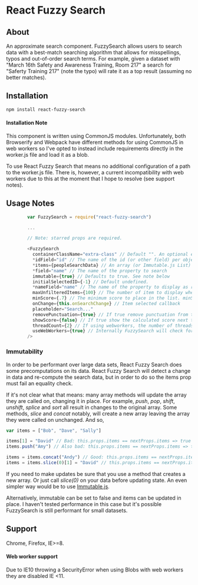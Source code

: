 React Fuzzy Search
==================

About
-----

An approximate search component. FuzzySearch allows users to search data with a best-match searching algorithm that allows for misspellings, typos and out-of-order search terms. For example, given a dataset with "March 16th Safety and Awareness Training, Room 217" a search for "Saferty Training 217" (note the typo) will rate it as a top result (assuming no better matches).

## Installation

```sh
npm install react-fuzzy-search
```

#### Installation Note

This component is written using CommonJS modules. Unfortunately, both Browserify and Webpack have different methods for using CommonJS in web workers so I've opted to instead include requirements directly in the worker.js file and load it as a blob.

To use React Fuzzy Search that means no additional configuration of a path to the worker.js file. There is, however, a current incompatibility with web workers due to this at the moment that I hope to resolve (see support notes).



## Usage Notes

```javascript
        var FuzzySearch = require("react-fuzzy-search")

        ...

        // Note: starred props are required.

        <FuzzySearch
          containerClassName="extra-class" // Default "". An optional extra class for the wrapper component
          *idField="id" // The name of the id (or other field) per object in the items array to use as a key property for results)
          *items={peopleSearchData} // An array (or Immutable.js List)
          *field="name" // The name of the property to search
          immutable={true} // Defaults to true. See note below
          initialSelectedID={-1} // Default undefined. 
          *nameField="name" // The name of the property to display as results
          maxUnfilteredItems={100} // The number of item to display when not searching
          minScore={.7} // The minimum score to place in the list. minScore is multiplied by the number of search terms.
          onChange={this.onSearchChange} // Item selected callback
          placeholder="Search..." 
          removePunctuation={true} // If true remove punctuation from the search field
          showScore={false} // If true show the calculated score next to each result. For debugging
          threadCount={2} // If using webworkers, the number of threads
          useWebWorkers={true} // Internally FuzzySearch will check for web worker support so this can be set for all browsers.
        />

```

### Immutability
In order to be performant over large data sets, React Fuzzy Search does some precomputations on its data. React Fuzzy Search will detect a change in data and re-compute the search data, but in order to do so the items prop must fail an equality check.

If it's not clear what that means: many array methods will update the array they are called on, changing it in place. For example, _push_, _pop_, _shift_, _unshift_, _splice_ and _sort_ all result in changes to the original array. Some methods, _slice_ and _concat_ notably, will create a new array leaving the array they were called on unchanged. And so,

```javascript
var items = ["Bob", "Dave", "Sally"]

items[1] = "David" // Bad: this.props.items == nextProps.items => true
items.push("Amy") // Also bad: this.props.items == nextProps.items => true

items = items.concat("Andy") // Good: this.props.items == nextProps.items => false
items = items.slice(0)[1] = "David" // this.props.items == nextProps.items => false
```

If you need to make updates be sure that you use a method that creates a new array. Or just call _slice(0)_ on your data before updating state. An even simpler way would be to use [Immutable.js](https://github.com/facebook/immutable-js).

Alternatively, immutable can be set to false and items can be updated in place. I haven't tested performance in this case but it's possible FuzzySearch is still performant for small datasets.

## Support
Chrome, Firefox, IE>=8.

#### Web worker support
Due to IE10 throwing a SecurityError when using Blobs with web workers they are disabled IE <11. 